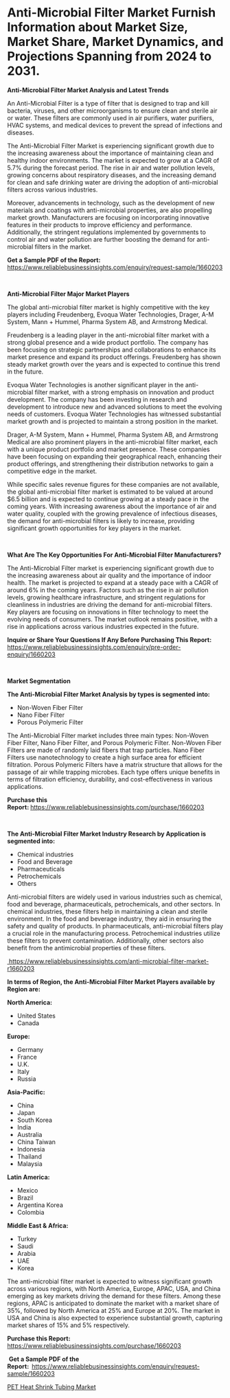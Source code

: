 <p><h1>Anti-Microbial Filter Market Furnish Information about Market Size, Market Share, Market Dynamics, and Projections Spanning from 2024 to 2031.</h1></p><p><strong>Anti-Microbial Filter Market Analysis and Latest Trends</strong></p>
<p><p>An Anti-Microbial Filter is a type of filter that is designed to trap and kill bacteria, viruses, and other microorganisms to ensure clean and sterile air or water. These filters are commonly used in air purifiers, water purifiers, HVAC systems, and medical devices to prevent the spread of infections and diseases.</p><p>The Anti-Microbial Filter Market is experiencing significant growth due to the increasing awareness about the importance of maintaining clean and healthy indoor environments. The market is expected to grow at a CAGR of 5.7% during the forecast period. The rise in air and water pollution levels, growing concerns about respiratory diseases, and the increasing demand for clean and safe drinking water are driving the adoption of anti-microbial filters across various industries.</p><p>Moreover, advancements in technology, such as the development of new materials and coatings with anti-microbial properties, are also propelling market growth. Manufacturers are focusing on incorporating innovative features in their products to improve efficiency and performance. Additionally, the stringent regulations implemented by governments to control air and water pollution are further boosting the demand for anti-microbial filters in the market.</p></p>
<p><strong>Get a Sample PDF of the Report:&nbsp;</strong> <a href="https://www.reliablebusinessinsights.com/enquiry/request-sample/1660203">https://www.reliablebusinessinsights.com/enquiry/request-sample/1660203</a></p>
<p>&nbsp;</p>
<p><strong>Anti-Microbial Filter Major Market Players</strong></p>
<p><p>The global anti-microbial filter market is highly competitive with the key players including Freudenberg, Evoqua Water Technologies, Drager, A-M System, Mann + Hummel, Pharma System AB, and Armstrong Medical. </p><p>Freudenberg is a leading player in the anti-microbial filter market with a strong global presence and a wide product portfolio. The company has been focusing on strategic partnerships and collaborations to enhance its market presence and expand its product offerings. Freudenberg has shown steady market growth over the years and is expected to continue this trend in the future.</p><p>Evoqua Water Technologies is another significant player in the anti-microbial filter market, with a strong emphasis on innovation and product development. The company has been investing in research and development to introduce new and advanced solutions to meet the evolving needs of customers. Evoqua Water Technologies has witnessed substantial market growth and is projected to maintain a strong position in the market.</p><p>Drager, A-M System, Mann + Hummel, Pharma System AB, and Armstrong Medical are also prominent players in the anti-microbial filter market, each with a unique product portfolio and market presence. These companies have been focusing on expanding their geographical reach, enhancing their product offerings, and strengthening their distribution networks to gain a competitive edge in the market.</p><p>While specific sales revenue figures for these companies are not available, the global anti-microbial filter market is estimated to be valued at around $6.5 billion and is expected to continue growing at a steady pace in the coming years. With increasing awareness about the importance of air and water quality, coupled with the growing prevalence of infectious diseases, the demand for anti-microbial filters is likely to increase, providing significant growth opportunities for key players in the market.</p></p>
<p>&nbsp;</p>
<p><strong>What Are The Key Opportunities For Anti-Microbial Filter Manufacturers?</strong></p>
<p><p>The Anti-Microbial Filter market is experiencing significant growth due to the increasing awareness about air quality and the importance of indoor health. The market is projected to expand at a steady pace with a CAGR of around 6% in the coming years. Factors such as the rise in air pollution levels, growing healthcare infrastructure, and stringent regulations for cleanliness in industries are driving the demand for anti-microbial filters. Key players are focusing on innovations in filter technology to meet the evolving needs of consumers. The market outlook remains positive, with a rise in applications across various industries expected in the future.</p></p>
<p><strong>Inquire or Share Your Questions If Any Before Purchasing This Report:</strong> <a href="https://www.reliablebusinessinsights.com/enquiry/pre-order-enquiry/1660203">https://www.reliablebusinessinsights.com/enquiry/pre-order-enquiry/1660203</a></p>
<p>&nbsp;</p>
<p><strong>Market Segmentation</strong></p>
<p><strong>The Anti-Microbial Filter Market Analysis by types is segmented into:</strong></p>
<p><ul><li>Non-Woven Fiber Filter</li><li>Nano Fiber Filter</li><li>Porous Polymeric Filter</li></ul></p>
<p><p>The Anti-Microbial Filter market includes three main types: Non-Woven Fiber Filter, Nano Fiber Filter, and Porous Polymeric Filter. Non-Woven Fiber Filters are made of randomly laid fibers that trap particles. Nano Fiber Filters use nanotechnology to create a high surface area for efficient filtration. Porous Polymeric Filters have a matrix structure that allows for the passage of air while trapping microbes. Each type offers unique benefits in terms of filtration efficiency, durability, and cost-effectiveness in various applications.</p></p>
<p><strong>Purchase this Report:&nbsp;</strong><a href="https://www.reliablebusinessinsights.com/purchase/1660203">https://www.reliablebusinessinsights.com/purchase/1660203</a></p>
<p>&nbsp;</p>
<p><strong>The Anti-Microbial Filter Market Industry Research by Application is segmented into:</strong></p>
<p><ul><li>Chemical industries</li><li>Food and Beverage</li><li>Pharmaceuticals</li><li>Petrochemicals</li><li>Others</li></ul></p>
<p><p>Anti-microbial filters are widely used in various industries such as chemical, food and beverage, pharmaceuticals, petrochemicals, and other sectors. In chemical industries, these filters help in maintaining a clean and sterile environment. In the food and beverage industry, they aid in ensuring the safety and quality of products. In pharmaceuticals, anti-microbial filters play a crucial role in the manufacturing process. Petrochemical industries utilize these filters to prevent contamination. Additionally, other sectors also benefit from the antimicrobial properties of these filters.</p></p>
<p><a href="https://www.reliablebusinessinsights.com/anti-microbial-filter-market-r1660203">&nbsp;https://www.reliablebusinessinsights.com/anti-microbial-filter-market-r1660203</a></p>
<p><strong>In terms of Region, the Anti-Microbial Filter Market Players available by Region are:</strong></p>
<p>
    <p> <strong> North America: </strong>
        <ul>
            <li>United States</li>
            <li>Canada</li>
        </ul>
        </p> 
    <p> <strong> Europe: </strong>
        <ul>
            <li>Germany</li>
            <li>France</li>
            <li>U.K.</li>
            <li>Italy</li>
            <li>Russia</li>
        </ul>
        </p> 
    <p> <strong> Asia-Pacific: </strong>
        <ul>
            <li>China</li>
            <li>Japan</li>
            <li>South Korea</li>
            <li>India</li>
            <li>Australia</li>
            <li>China Taiwan</li>
            <li>Indonesia</li>
            <li>Thailand</li>
            <li>Malaysia</li>
        </ul>
        </p> 
    <p> <strong> Latin America: </strong>
        <ul>
            <li>Mexico</li>
            <li>Brazil</li>
            <li>Argentina Korea</li>
            <li>Colombia</li>
        </ul>
        </p> 
    <p> <strong> Middle East & Africa: </strong>
        <ul>
            <li>Turkey</li>
            <li>Saudi</li>
            <li>Arabia</li>
            <li>UAE</li>
            <li>Korea</li>
        </ul>
    </p>
    </p>
<p><p>The anti-microbial filter market is expected to witness significant growth across various regions, with North America, Europe, APAC, USA, and China emerging as key markets driving the demand for these filters. Among these regions, APAC is anticipated to dominate the market with a market share of 35%, followed by North America at 25% and Europe at 20%. The market in USA and China is also expected to experience substantial growth, capturing market shares of 15% and 5% respectively.</p></p>
<p><strong>Purchase this Report: </strong><a href="https://www.reliablebusinessinsights.com/purchase/1660203">https://www.reliablebusinessinsights.com/purchase/1660203</a></p>
<p>&nbsp;<strong>Get a Sample PDF of the Report:&nbsp;&nbsp;</strong><a href="https://www.reliablebusinessinsights.com/enquiry/request-sample/1660203">https://www.reliablebusinessinsights.com/enquiry/request-sample/1660203</a></p>
<p><strong></strong></p>
<p><p><a href="https://github.com/mdhefjumiah/Market-Research-Report-List-1/blob/main/pet-heat-shrink-tubing-market.md">PET Heat Shrink Tubing Market</a></p></p>